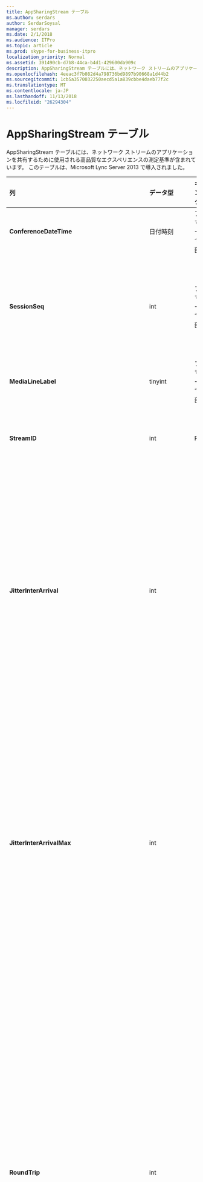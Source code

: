 ```yaml
---
title: AppSharingStream テーブル
ms.author: serdars
author: SerdarSoysal
manager: serdars
ms.date: 2/1/2018
ms.audience: ITPro
ms.topic: article
ms.prod: skype-for-business-itpro
localization_priority: Normal
ms.assetid: 391490cb-d7b8-44ca-b4d1-429600da909c
description: AppSharingStream テーブルには、ネットワーク ストリームのアプリケーションを共有するために使用される高品質なエクスペリエンスの測定基準が含まれています。 このテーブルは、Microsoft Lync Server 2013 で導入されました。
ms.openlocfilehash: 4eeac3f7b082d4a798736bd9897b90668a1d44b2
ms.sourcegitcommit: 1cb5a3570032250aecd5a1a839cbbe4daeb77f2c
ms.translationtype: MT
ms.contentlocale: ja-JP
ms.lasthandoff: 11/13/2018
ms.locfileid: "26294304"
---
```

# <a name="appsharingstream-table"></a>AppSharingStream テーブル
 
AppSharingStream テーブルには、ネットワーク ストリームのアプリケーションを共有するために使用される高品質なエクスペリエンスの測定基準が含まれています。 このテーブルは、Microsoft Lync Server 2013 で導入されました。
  
|**列**|**データ型**|**キー/インデックス**|**詳細**|
|:-----|:-----|:-----|:-----|
|**ConferenceDateTime** <br/> |日付時刻  <br/> |プライマリ サーバーで、外部  <br/> |日付と時刻、セッションを開始します。  <br/> |
|**SessionSeq** <br/> |int  <br/> |プライマリ サーバーで、外部  <br/> |同時日付けと同時に開始されたセッションの間で区別するために使用される一連の識別子です。  <br/> |
|**MediaLineLabel** <br/> |tinyint  <br/> |プライマリ サーバーで、外部  <br/> | [MediaLine テーブル](https://docs.microsoft.com/en-us/skypeforbusiness/schema-reference/quality-of-experience-qoe-database-schema/medialine-0)を参照してください。 <br/> |
|**StreamID** <br/> |int  <br/> |Primary  <br/> |ストリームを共有するアプリケーションの一意の識別子です。  <br/> |
|**JitterInterArrival** <br/> |int  <br/> ||RTP パケットの着信間に検出された平均ジッター (ジッターとは、通話の "揺れ" の測定値です)。通常、この値が高い場合は、輻輳やメディア サーバーの過負荷の原因が考えられます。その結果、音声のひずみや欠落が生じます。  <br/> |
|**JitterInterArrivalMax** <br/> |int  <br/> ||最大変位は RTP パケットの到着の間に検出します。 (ジッタとは、呼び出しの「揺れ」の尺度のことです)。高ジッタ値は、通常負荷またはオーバー ロードされたメディア サーバーでは、によって発生し、オーディオがゆがんでいる、または失われると。  <br/> |
|**RoundTrip** <br/> |int  <br/> ||リアルタイム転送プロトコル (RTP) パケットが別のエンドポイントとの間を往復するのに要する平均時間 (ミリ秒単位)。200 ミリ秒以下の往復時間が許容できる品質と見なされます。  <br/> この値が高い場合は、国際通話ルーティング、ルーティングの構成ミス、メディア サーバーの過負荷などの原因が考えられます。その結果、双方向のリアルタイムの音声会話が難しくなります。  <br/> |
|**RoundTripMax** <br/> |int  <br/> ||最大量 (単位はミリ秒) のリアルタイム転送プロトコル パケットを別のエンドポイントに移動し、バックアップに必要な。 200 ミリ秒以下の往復時間が許容できる品質と見なされます。  <br/> この値が高い場合は、国際通話ルーティング、ルーティングの構成ミス、メディア サーバーの過負荷などの原因が考えられます。その結果、双方向のリアルタイムの音声会話が難しくなります。  <br/> |
|**PacketLossRate** <br/> |float  <br/> ||リアルタイム転送プロトコル (RTP) パケット損失の平均レート (パケット損失は、RTP パケット、つまりインターネット経由で音声とビデオを転送するために使われるプロトコルの一種で、パケットが宛先に到達できなかったときに発生します)。この値が高い場合は、輻輳、帯域幅の不足、ワイヤレスの輻輳または干渉、メディア サーバーの過負荷などの原因が考えられます。パケット損失が発生すると、通常、音声のひずみや欠落が生じます。  <br/> |
|**PacketLossRateMax** <br/> |float  <br/> ||リアルタイム転送プロトコル (RTP) パケット損失の最大速度です。 (パケット ・ ロスは、送信先に到達するのには、RTP パケットをインターネット経由でオーディオとビデオを送信するために使用されるプロトコルが失敗したとき発生します)。高損失率の原因として多い混雑します。帯域幅が不足しています。ワイヤレスの輻輳または干渉します。または、オーバー ロードされたメディア サーバーを選択します。 パケット損失が発生すると、通常、音声のひずみや欠落が生じます。  <br/> |
|**PacketUtilization** <br/> |int  <br/> ||送信されるパケットの数です。  <br/> |
|**BandwidthEst** <br/> |int  <br/> ||セッションの最後に使用可能な一方向の帯域幅を推定します。 1 秒あたりのビット数で報告されます。  <br/> |
|**AppSharingPayloadDescription** <br/> |int  <br/> ||ペイロードを共有するアプリケーションの説明です。  <br/> |
|**RelativeOneWayTotal** <br/> |float  <br/> ||一方向の遅延時間の合計金額です。 相対的な一方向の遅延時間は、クライアントとサーバー間の遅延を測定します。  <br/> |
|**RelativeOneWayAverage** <br/> |float  <br/> ||一方向の遅延時間の平均量。 相対的な一方向の遅延時間は、クライアントとサーバー間の遅延を測定します。  <br/> |
|**RelativeOneWayMax** <br/> |float  <br/> ||一方向の遅延時間の最大数。 相対的な一方向の遅延時間は、クライアントとサーバー間の遅延を測定します。  <br/> |
|**RelativeOneWayBurstOccurrences** <br/> |int  <br/> ||合計の一方向のバースト発生数です。 「集中」の転送は、安定ではなく予期しない状態でのデータのフロー転送です。 このメトリックは、クライアントとサーバー間のデータ フローを測定します。  <br/> |
|**RelativeOneWayBurstDensity** <br/> |float  <br/> ||合計の一方向のバースト密度。 「集中」の転送は、安定ではなく予期しない状態でのデータのフロー転送です。 このメトリックは、クライアントとサーバー間のデータ フローを測定します。  <br/> |
|**RelativeOneWayBurstDuration** <br/> |float  <br/> ||合計の一方向のバーストの継続時間です。 「集中」の転送は、安定ではなく予期しない状態でのデータのフロー転送です。 このメトリックは、クライアントとサーバー間のデータ フローを測定します。  <br/> |
|**RelativeOneWayGapOccurrences** <br/> |int  <br/> ||合計の一方向のギャップの発生数です。 「集中」の転送では、転送、安定したストリームではなく予期しない状態でのデータのフローギャップは、これらのバーストの間の遅延を指定します。 このメトリックは、クライアントとサーバー間のデータ フローを測定します。  <br/> |
|**RelativeOneWayGapDensity** <br/> |float  <br/> ||合計の一方向のギャップ密度。 「集中」の転送では、転送、安定したストリームではなく予期しない状態でのデータのフローギャップは、これらのバーストの間の遅延を指定します。 このメトリックは、クライアントとサーバー間のデータ フローを測定します。  <br/> |
|**RelativeOneWayGapDuration** <br/> |float  <br/> ||合計の一方向のギャップの期間です。 「集中」の転送では、転送、安定したストリームではなく予期しない状態でのデータのフローギャップは、これらのバーストの間の遅延を指定します。 このメトリックは、クライアントとサーバー間のデータ フローを測定します。  <br/> |
|**ApplicationSharingType** <br/> |varChar(256)  <br/> ||(共有またはビューアー) に、アプリケーション ロールとコンテンツを入力します。  <br/> |
|**RDPTileProcessingLatencyTotal** <br/> |float  <br/> ||リモート デスクトップ プロトコル (RDP) タイルの処理時間の合計です。 表示エクスペリエンスで遅延が長く高い合計に相当します。  <br/> |
|**RDPTileProcessingLatencyAverage** <br/> |float  <br/> ||リモート デスクトップ プロトコル (RDP) タイルの処理時間の平均値します。 表示エクスペリエンスで遅延が長く高い合計に相当します。  <br/> |
|**RDPTileProcessingLatencyMax** <br/> |float  <br/> ||リモート デスクトップ プロトコル (RDP) の最大の処理時間を並べて表示します。 表示エクスペリエンスで遅延が長く高い合計に相当します。  <br/> |
|**RDPTileProcessingLatencyBurstOccurrences** <br/> |int  <br/> ||リモート デスクトップ プロトコル (RDP) タイルの処理時間の出現をバーストします。 「集中」の転送は、安定ではなく予期しない状態でのデータのフロー転送です。  <br/> |
|**RDPTileProcessingLatencyBurstDensity** <br/> |float  <br/> ||リモート デスクトップ プロトコル (RDP) タイルの処理時間の密度をバーストします。 「集中」の転送は、安定ではなく予期しない状態でのデータのフロー転送です。  <br/> |
|**RDPTileProcessingLatencyBurstDuration** <br/> |float  <br/> ||リモート デスクトップ プロトコル (RDP) タイルの処理時間の期間をバーストします。 「集中」の転送は、安定ではなく予期しない状態でのデータのフロー転送です。  <br/> |
|**RDPTileProcessingLatencyGapOccurrences** <br/> |int  <br/> ||リモート デスクトップ プロトコル (RDP) タイルの処理時間でのギャップ発生数です。  <br/> |
|**RDPTileProcessingLatencyGapDensity** <br/> |float  <br/> ||リモート デスクトップ プロトコル (RDP) タイルの処理時間でのギャップ密度。 ギャップの低密度より優れた表示エクスペリエンスに相当します。  <br/> |
|**RDPTileProcessingLatencyGapDuration** <br/> |float  <br/> ||リモート デスクトップ プロトコル (RDP) タイルの処理時間の間隔の期間です。 短い間隔の期間は、表示エクスペリエンスを向上させるに似ています。  <br/> |
|**CaptureTileRateTotal** <br/> |float  <br/> ||(1 秒あたりのタイル) でキャプチャされたタイルの合計の割合。  <br/> |
|**CaptureTileRateAverage** <br/> |float  <br/> ||(1 秒あたりのタイル) でキャプチャされたタイルの平均レート。  <br/> |
|**CaptureTileRateMax** <br/> |float  <br/> ||(1 秒あたりのタイル) でキャプチャされたタイルの最大数です。  <br/> |
|**CaptureTileRateBurstOccurrences** <br/> |t  <br/> ||(1 秒あたりのタイル) でキャプチャされたタイルのレートでの出現箇所をバーストします。  <br/> |
|**CaptureTileRateBurstDensity** <br/> |float  <br/> ||(1 秒あたりのタイル) でキャプチャされたタイルのレートの密度をバーストします。  <br/> |
|**CaptureTileRateBurstDuration** <br/> |float  <br/> ||(1 秒あたりのタイル) でキャプチャされたタイルのレートでは、期間をバーストします。  <br/> |
|**CaptureTileRateGapOccurrences** <br/> |int  <br/> ||(1 秒あたりのタイル) でキャプチャされたタイルのレートでのギャップ発生数です。  <br/> |
|**CaptureTileRateGapDensity** <br/> |float  <br/> ||(1 秒あたりのタイル) でキャプチャされたタイルのレートでのギャップ密度。  <br/> |
|**CaptureTileRateGapDuration** <br/> |float  <br/> ||ギャップ時間 (1 秒あたりのタイル) でキャプチャされたタイルのレートです。  <br/> |
|**SpoiledTilePercentTotal** <br/> |float  <br/> ||ビューアーが届きませんでしたが代わりには破棄され、新しいコンテンツで上書きされるコンテンツの合計の割合。  <br/> |
|**SpoiledTilePercentAverage** <br/> |float  <br/> ||ビューアーが届きませんでしたが代わりには破棄され、新しいコンテンツで上書きされるコンテンツの割合に関する平均。  <br/> |
|**SpoiledTilePercentMax** <br/> |float  <br/> ||ビューアーが届きませんでしたが代わりには破棄され、新しいコンテンツで上書きされるコンテンツの最大の割合です。  <br/> |
|**SpoiledTilePercentBurstOccurrences** <br/> |int  <br/> ||ビューアーが届きませんでしたが代わりには破棄され、新しいコンテンツで上書きされるコンテンツの出現箇所をバーストします。  <br/> |
|**SpoiledTilePercentBurstDensity** <br/> |float  <br/> ||ビューアーが届きませんでしたが代わりには破棄され、新しいコンテンツで上書きされるコンテンツの密度をバーストします。  <br/> |
|**SpoiledTilePercentBurstDuration** <br/> |float  <br/> ||ビューアーが届きませんでしたが代わりに破棄され、新しい内容で上書きされるコンテンツの存続期間をバーストします。  <br/> |
|**SpoiledTilePercentGapOccurrences** <br/> |int  <br/> ||ビューアーが届きませんでしたが代わりには破棄され、新しいコンテンツで上書きされるコンテンツのギャップの発生数です。  <br/> |
|**SpoiledTilePercentGapDensity** <br/> |float  <br/> ||ビューアーが届きませんでしたが代わりには破棄され、新しいコンテンツで上書きされるコンテンツのギャップ密度。  <br/> |
|**SpoiledTilePercentGapDuration** <br/> |float  <br/> ||ビューアーが届きませんでしたが代わりには破棄され、新しいコンテンツで上書きされるコンテンツのギャップの期間です。  <br/> |
|**ScrapingFrameRateTotal** <br/> |float  <br/> ||グラフィックス ソースから scraped フレームの合計数です。  <br/> |
|**ScrapingFrameRateAverage** <br/> |float  <br/> ||グラフィックス ソースから scraped のフレームの数の平均値です。  <br/> |
|**ScrapingFrameRateMax** <br/> |float  <br/> ||グラフィックス ソースから scraped のフレームの最大数。  <br/> |
|**ScrapingFrameRateBurstOccurrences** <br/> |int  <br/> ||グラフィックス ソースから scraped のフレームの発生をバーストします。  <br/> |
|**ScrapingFrameRateBurstDensity** <br/> |float  <br/> ||グラフィックス ソースから scraped のフレームには、密度をバーストします。  <br/> |
|**ScrapingFrameRateBurstDuration** <br/> |float  <br/> ||グラフィックス ソースから scraped のフレームのデュレーションをバーストします。  <br/> |
|**ScrapingFrameRateGapOccurrences** <br/> |int  <br/> ||グラフィックス ソースから scraped のフレームでのギャップ発生数です。  <br/> |
|**ScrapingFrameRateGapDensity** <br/> |float  <br/> ||グラフィックス ソースから scraped のフレームでのギャップ密度。  <br/> |
|**ScrapingFrameRateGapDuration** <br/> |float  <br/> ||グラフィックス ソースから scraped のフレーム間隔の期間です。  <br/> |
|**IncomingTileRateTotal** <br/> |float  <br/> ||視聴者が受信すると受信フレーム レートの合計です。  <br/> |
|**IncomingTileRateAverage** <br/> |float  <br/> ||視聴者が受信すると受信フレーム レートの平均値します。  <br/> |
|**IncomingTileRateMax** <br/> |float  <br/> ||最大の受信では、視聴者が受信すると、レートが並べて表示します。  <br/> |
|**IncomingTileRateBurstOccurrences** <br/> |int  <br/> ||視聴者が受信すると、受信タイル レートの出現をバーストします。  <br/> |
|**IncomingTileRateBurstDensity** <br/> |float  <br/> ||視聴者が受信すると、受信タイル レートの密度をバーストします。  <br/> |
|**IncomingTileRateBurstDuration** <br/> |float  <br/> ||視聴者が受信すると、受信タイル レートの期間をバーストします。  <br/> |
|**IncomingTileRateGapOccurrences** <br/> |int  <br/> ||として視聴者が受信した受信タイル レートでのギャップ発生数です。  <br/> |
|**IncomingTileRateGapDensity** <br/> |float  <br/> ||として視聴者が受信した受信タイル レートでのギャップ密度。  <br/> |
|**IncomingTileRateGapDuration** <br/> |float  <br/> ||ギャップの受信タイル レートの期間は、視聴者が受信するとします。  <br/> |
|**IncomingFrameRateTotal** <br/> |float  <br/> ||視聴者が受信すると受信フレーム レートの合計です。  <br/> |
|**IncomingFrameRateAverage** <br/> |float  <br/> ||視聴者が受信すると受信フレーム レートの平均値します。  <br/> |
|**IncomingFrameRateMax** <br/> |float  <br/> ||ビューアーによって受信と受信したフレーム レートを最大します。  <br/> |
|**IncomingFrameRateBurstOccurrences** <br/> |int  <br/> ||視聴者が受信すると、受信したフレーム レートで出現回数をバーストします。  <br/> |
|**IncomingFrameRateBurstDensity** <br/> |float  <br/> ||視聴者が受信すると、受信したフレーム レートの密度をバーストします。  <br/> |
|**IncomingFrameRateBurstDuration** <br/> |float  <br/> ||視聴者が受信すると、受信したフレーム レートで期間をバーストします。  <br/> |
|**IncomingFrameRateGapOccurrences** <br/> |int  <br/> ||として視聴者が受信した受信フレーム レートでのギャップ発生数です。  <br/> |
|**IncomingFrameRateGapDensity** <br/> |float  <br/> ||として視聴者が受信した受信フレーム レートでのギャップ密度。  <br/> |
|**IncomingFrameRateDuration** <br/> |float  <br/> ||ギャップの受信フレーム レートでの期間は、視聴者が受信するとします。  <br/> |
|**OutgoingTileRateTotal** <br/> |float  <br/> ||送信者の送信タイル レートを合計します。  <br/> |
|**OutgoingTileRateAverage** <br/> |float  <br/> ||送信者の送信タイル レートを平均します。  <br/> |
|**OutgoingTileRateMax** <br/> |float  <br/> ||送信者の送信タイル レートを最大します。  <br/> |
|**OutgoingTileRateBurstOccurrences** <br/> |int  <br/> ||送信者の送信タイル レートでの出現をバーストします。  <br/> |
|**OutgoingTileRateBurstDensity** <br/> |float  <br/> ||送信者の送信タイル レートの密度をバーストします。  <br/> |
|**OutgoingTileRateBurstDuration** <br/> |float  <br/> ||送信者の送信タイル レートの期間をバーストします。  <br/> |
|**OutgoingTileRateGapOccurrences** <br/> |int  <br/> ||送信者の送信タイル レートでの出現回数を間隔。  <br/> |
|**OutgoingTileRateGapDensity** <br/> |float  <br/> ||送信者の送信タイル レートでのギャップ密度。  <br/> |
|**OutgoingTileRateGapDuration** <br/> |float  <br/> ||送信者の送信タイル レートでのギャップの期間です。  <br/> |
|**OutgoingFrameRateTotal** <br/> |float  <br/> ||送信者の送信フレーム レートを合計します。  <br/> |
|**OutgoingFrameRateAverage** <br/> |float  <br/> ||送信者の送信フレーム レートを平均します。  <br/> |
|**OutgoingFrameRateMax** <br/> |float  <br/> ||送信者の送信フレーム レートを最大します。  <br/> |
|**OutgoingFrameRateBurstOccurrences** <br/> |int  <br/> ||送信者の送信フレーム レートでの出現をバーストします。  <br/> |
|**OutgoingFrameRateBurstDensity** <br/> |float  <br/> ||送信者の送信フレーム レートの密度をバーストします。  <br/> |
|**OutgoingFrameRateBurstDuration** <br/> |float  <br/> ||送信者の送信フレーム レートの期間をバーストします。  <br/> |
|**OutgoingFrameRateGapOccurrences** <br/> |int  <br/> ||送信者の送信フレーム レートでの出現回数を間隔。  <br/> |
|**OutgoingFrameRateGapDensity** <br/> |float  <br/> ||送信者の送信フレーム レートでのギャップ密度。  <br/> |
|**OutgoingFrameRateGapDuration** <br/> |float  <br/> ||送信者の送信フレーム レートのギャップの期間です。  <br/> |
|**AverageRectangleHeight** <br/> |int  <br/> ||平均のビデオ解像度の高さ (ピクセル単位)。  <br/> |
|**AverageRectangleWidth** <br/> |int  <br/> ||平均のビデオ解像度の幅 (ピクセル単位)。  <br/> |
|**受信** <br/> |bit  <br/> ||受信の場合 (1 秒あたりのフレーム数) の平均フレーム レートです。  <br/> |
|**発信** <br/> |bit  <br/> ||平均のフレーム レート (1 秒あたりのフレーム数) で送信に対して。  <br/> |
|**SenderIsCallerPAI** <br/> |bit  <br/> ||1 は、ストリームの方向は、呼び出し元から呼び出し先を意味します。  <br/> 0 では、ストリームの方向は、呼び出し先から呼び出し元を表します。  <br/> |
   


